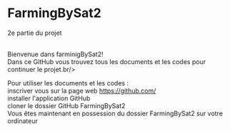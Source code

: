 # FarmingBySat2
2e partie du projet<br/><br/>

Bienvenue dans farminigBySat2! <br/>
Dans ce GitHub vous trouvez tous les documents et les codes pour continuer le projet.br/><br/>

Pour utiliser les documents et les codes : <br/>
inscriver vous sur la page web https://github.com/<br/>
installer l'application GitHub<br/>
cloner le dossier GitHub FarmingBySat2<br/>
Vous êtes maintenant en possession du dossier FarmingBySat2 sur votre ordinateur<br/> 
